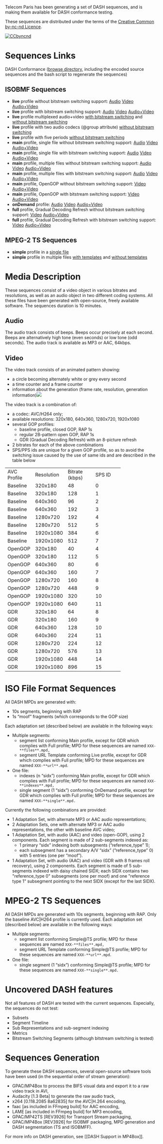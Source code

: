 Telecom Paris has been generating a set of DASH sequences, and is making them available for DASH conformance testing. 

These sequences are distributed under the terms of the [Creative Common by-nc-nd Licence](http://creativecommons.org/licenses/by-nc-nd/3.0).

[![CCbyncnd](https://gpac.io/files/2012/02/CCbyncnd-300x104.jpg)](https://gpac.io/files/2012/02/CCbyncnd.jpg)

# Sequences Links

DASH Conformance ([browse directory](http://download.tsi.telecom-paristech.fr/gpac/DASH_CONFORMANCE/TelecomParisTech/), including the encoded source sequences and the bash script to regenerate the sequences)

## ISOBMF Sequences

*   **live** profile without bitstream switching support: [Audio](http://download.tsi.telecom-paristech.fr/gpac/DASH_CONFORMANCE/TelecomParisTech/mp4-live/mp4-live-mpd-A-NBS.mpd) [Video](http://download.tsi.telecom-paristech.fr/gpac/DASH_CONFORMANCE/TelecomParisTech/mp4-live/mp4-live-mpd-V-NBS.mpd) [Audio+Video](http://download.tsi.telecom-paristech.fr/gpac/DASH_CONFORMANCE/TelecomParisTech/mp4-live/mp4-live-mpd-AV-NBS.mpd)
*   **live** profile with bitstream switching support: [Audio](http://download.tsi.telecom-paristech.fr/gpac/DASH_CONFORMANCE/TelecomParisTech/mp4-live/mp4-live-mpd-A-BS.mpd) [Video](http://download.tsi.telecom-paristech.fr/gpac/DASH_CONFORMANCE/TelecomParisTech/mp4-live/mp4-live-mpd-V-BS.mpd) [Audio+Video](http://download.tsi.telecom-paristech.fr/gpac/DASH_CONFORMANCE/TelecomParisTech/mp4-live/mp4-live-mpd-AV-BS.mpd)
*   **live** profile multiplexed audio+video [with bitstream switching](http://download.tsi.telecom-paristech.fr/gpac/DASH_CONFORMANCE/TelecomParisTech/mp4-live-mux/mp4-live-mux-mpd-AV-BS.mpd) and [without bitstream switching](http://download.tsi.telecom-paristech.fr/gpac/DASH_CONFORMANCE/TelecomParisTech/mp4-live-mux/mp4-live-mux-mpd-AV-NBS.mpd)
*   **live** profile with two audio codecs (@group attribute) [without bitstream switching](http://download.tsi.telecom-paristech.fr/gpac/DASH_CONFORMANCE/TelecomParisTech/mp4-live-group/mp4-live-group-mpd-A-NBS.mpd)
*   **live** profile with five periods [without bitstream switching](http://download.tsi.telecom-paristech.fr/gpac/DASH_CONFORMANCE/TelecomParisTech/mp4-live-periods/mp4-live-periods-mpd.mpd)
*   **main** profile, single file without bitstream switching support: [Audio](http://download.tsi.telecom-paristech.fr/gpac/DASH_CONFORMANCE/TelecomParisTech/mp4-main-single/mp4-main-single-mpd-A-NBS.mpd) [Video](http://download.tsi.telecom-paristech.fr/gpac/DASH_CONFORMANCE/TelecomParisTech/mp4-main-single/mp4-main-single-mpd-V-NBS.mpd) [Audio+Video](http://download.tsi.telecom-paristech.fr/gpac/DASH_CONFORMANCE/TelecomParisTech/mp4-main-single/mp4-main-single-mpd-AV-NBS.mpd)
*   **main** profile, single file with bitstream switching support: [Audio](http://download.tsi.telecom-paristech.fr/gpac/DASH_CONFORMANCE/TelecomParisTech/mp4-main-single/mp4-main-single-mpd-A-BS.mpd) [Video](http://download.tsi.telecom-paristech.fr/gpac/DASH_CONFORMANCE/TelecomParisTech/mp4-main-single/mp4-main-single-mpd-V-BS.mpd) [Audio+Video](http://download.tsi.telecom-paristech.fr/gpac/DASH_CONFORMANCE/TelecomParisTech/mp4-main-single/mp4-main-single-mpd-AV-BS.mpd)
*   **main** profile, multiple files without bitstream switching support: [Audio](http://download.tsi.telecom-paristech.fr/gpac/DASH_CONFORMANCE/TelecomParisTech/mp4-main-multi/mp4-main-multi-mpd-A-NBS.mpd) [Video](http://download.tsi.telecom-paristech.fr/gpac/DASH_CONFORMANCE/TelecomParisTech/mp4-main-multi/mp4-main-multi-mpd-V-NBS.mpd) [Audio+Video](http://download.tsi.telecom-paristech.fr/gpac/DASH_CONFORMANCE/TelecomParisTech/mp4-main-multi/mp4-main-multi-mpd-AV-NBS.mpd)
*   **main** profile, multiple files with bitstream switching support: [Audio](http://download.tsi.telecom-paristech.fr/gpac/DASH_CONFORMANCE/TelecomParisTech/mp4-main-multi/mp4-main-multi-mpd-A-BS.mpd) [Video](http://download.tsi.telecom-paristech.fr/gpac/DASH_CONFORMANCE/TelecomParisTech/mp4-main-multi/mp4-main-multi-mpd-V-BS.mpd) [Audio+Video](http://download.tsi.telecom-paristech.fr/gpac/DASH_CONFORMANCE/TelecomParisTech/mp4-main-multi/mp4-main-multi-mpd-AV-BS.mpd)
*   **main** profile, OpenGOP without bitstream switching support: [Video](http://download.tsi.telecom-paristech.fr/gpac/DASH_CONFORMANCE/TelecomParisTech/mp4-main-ogop/mp4-main-ogop-mpd-V-NBS.mpd) [Audio+Video](http://download.tsi.telecom-paristech.fr/gpac/DASH_CONFORMANCE/TelecomParisTech/mp4-main-ogop/mp4-main-ogop-mpd-AV-NBS.mpd)
*   **main** profile, OpenGOP with bitstream switching support: [Video](http://download.tsi.telecom-paristech.fr/gpac/DASH_CONFORMANCE/TelecomParisTech/mp4-main-ogop/mp4-main-ogop-mpd-V-BS.mpd) [Audio+Video](http://download.tsi.telecom-paristech.fr/gpac/DASH_CONFORMANCE/TelecomParisTech/mp4-main-ogop/mp4-main-ogop-mpd-AV-BS.mpd)
*   **onDemand** profile: [Audio](http://download.tsi.telecom-paristech.fr/gpac/DASH_CONFORMANCE/TelecomParisTech/mp4-onDemand/mp4-onDemand-mpd-A.mpd) [Video](http://download.tsi.telecom-paristech.fr/gpac/DASH_CONFORMANCE/TelecomParisTech/mp4-onDemand/mp4-onDemand-mpd-V.mpd) [Audio+Video](http://download.tsi.telecom-paristech.fr/gpac/DASH_CONFORMANCE/TelecomParisTech/mp4-onDemand/mp4-onDemand-mpd-AV.mpd)
*   **full** profile, Gradual Decoding Refresh without bitstream switching support: [Video](http://download.tsi.telecom-paristech.fr/gpac/DASH_CONFORMANCE/TelecomParisTech/mp4-full-gdr/mp4-full-gdr-mpd-V-NBS.mpd) [Audio+Video](http://download.tsi.telecom-paristech.fr/gpac/DASH_CONFORMANCE/TelecomParisTech/mp4-full-gdr/mp4-full-gdr-mpd-AV-NBS.mpd)
*   **full** profile, Gradual Decoding Refresh with bitstream switching support: [Video](http://download.tsi.telecom-paristech.fr/gpac/DASH_CONFORMANCE/TelecomParisTech/mp4-full-gdr/mp4-full-gdr-mpd-V-BS.mpd) [Audio+Video](http://download.tsi.telecom-paristech.fr/gpac/DASH_CONFORMANCE/TelecomParisTech/mp4-full-gdr/mp4-full-gdr-mpd-AV-BS.mpd)

## MPEG-2 TS Sequences

*   **simple** profile in a [single file](http://download.tsi.telecom-paristech.fr/gpac/DASH_CONFORMANCE/TelecomParisTech/mpeg2-simple/mpeg2-simple-mpd.mpd)
*   **simple** profile in multiple files [with templates](http://download.tsi.telecom-paristech.fr/gpac/DASH_CONFORMANCE/TelecomParisTech/mpeg2-simple-files/mpeg2-simple-files-mpd-template.mpd) and [without templates](http://download.tsi.telecom-paristech.fr/gpac/DASH_CONFORMANCE/TelecomParisTech/mpeg2-simple-files/mpeg2-simple-files-mpd.mpd)

# Media Description

These sequences consist of a video object in various bitrates and resolutions, as well as an audio object in two different coding systems. All these files have been generated with open-source, freely available software. The sequences duration is 10 minutes.

## Audio

The audio track consists of beeps. Beeps occur precisely at each second. Beeps are alternatively high tone (even seconds) or low tone (odd seconds). The audio track is available as MP3 or AAC, 64kbps.

## Video

The video track consists of an animated pattern showing:

*   a circle becoming alternately white or grey every second
*   a time counter and a frame counter
*   information about the generation (frame rate, resolution, generation information)[![](https://gpac.io/files/2012/02/ConfSnapshot-300x225.png)](https://gpac.io/files/2012/02/ConfSnapshot.png)

The video track is a combination of:

*   a codec: AVC/H264 only;
*   available resolutions: 320x180, 640x360, 1280x720, 1920x1080
*   several GOP profiles:
    *   baseline profile, closed GOP, RAP 1s
    *   regular 2B-pattern open GOP, RAP 1s
    *   GDR (Gradual Decoding Refresh) with an 8-picture refresh
*   2 bitrates for each of the above combinations
*   SPS/PPS ids are unique for a given GOP profile, so as to avoid the switching issue caused by the use of same ids and are described in the table below
    
<table width="300" cellspacing="0" cellpadding="0" border="0">

<tbody>

<tr>

<td width="75" height="16">AVC Profile</td>

<td width="75">Resolution</td>

<td width="75">Bitrate (kbps)</td>

<td width="75">SPS ID</td>

</tr>

<tr>

<td width="75" height="16">Baseline</td>

<td width="75">320x180</td>

<td width="75">48</td>

<td width="75">0</td>

</tr>

<tr>

<td width="75" height="16">Baseline</td>

<td width="75">320x180</td>

<td width="75">128</td>

<td width="75">1</td>

</tr>

<tr>

<td width="75" height="16">Baseline</td>

<td width="75">640x360</td>

<td width="75">96</td>

<td width="75">2</td>

</tr>

<tr>

<td width="75" height="16">Baseline</td>

<td width="75">640x360</td>

<td width="75">192</td>

<td width="75">3</td>

</tr>

<tr>

<td width="75" height="16">Baseline</td>

<td width="75">1280x720</td>

<td width="75">192</td>

<td width="75">4</td>

</tr>

<tr>

<td width="75" height="16">Baseline</td>

<td width="75">1280x720</td>

<td width="75">512</td>

<td width="75">5</td>

</tr>

<tr>

<td width="75" height="16">Baseline</td>

<td width="75">1920x1080</td>

<td width="75">384</td>

<td width="75">6</td>

</tr>

<tr>

<td width="75" height="16">Baseline</td>

<td width="75">1920x1080</td>

<td width="75">512</td>

<td width="75">7</td>

</tr>

<tr>

<td width="75" height="16">OpenGOP</td>

<td width="75">320x180</td>

<td width="75">40</td>

<td width="75">4</td>

</tr>

<tr>

<td width="75" height="16">OpenGOP</td>

<td width="75">320x180</td>

<td width="75">112</td>

<td width="75">5</td>

</tr>

<tr>

<td width="75" height="16">OpenGOP</td>

<td width="75">640x360</td>

<td width="75">80</td>

<td width="75">6</td>

</tr>

<tr>

<td width="75" height="16">OpenGOP</td>

<td width="75">640x360</td>

<td width="75">160</td>

<td width="75">7</td>

</tr>

<tr>

<td width="75" height="16">OpenGOP</td>

<td width="75">1280x720</td>

<td width="75">160</td>

<td width="75">8</td>

</tr>

<tr>

<td width="75" height="16">OpenGOP</td>

<td width="75">1280x720</td>

<td width="75">448</td>

<td width="75">9</td>

</tr>

<tr>

<td width="75" height="16">OpenGOP</td>

<td width="75">1920x1080</td>

<td width="75">320</td>

<td width="75">10</td>

</tr>

<tr>

<td width="75" height="16">OpenGOP</td>

<td width="75">1920x1080</td>

<td width="75">640</td>

<td width="75">11</td>

</tr>

<tr>

<td width="75" height="16">GDR</td>

<td width="75">320x180</td>

<td width="75">64</td>

<td width="75">8</td>

</tr>

<tr>

<td width="75" height="16">GDR</td>

<td width="75">320x180</td>

<td width="75">160</td>

<td width="75">9</td>

</tr>

<tr>

<td width="75" height="16">GDR</td>

<td width="75">640x360</td>

<td width="75">128</td>

<td width="75">10</td>

</tr>

<tr>

<td width="75" height="16">GDR</td>

<td width="75">640x360</td>

<td width="75">224</td>

<td width="75">11</td>

</tr>

<tr>

<td width="75" height="16">GDR</td>

<td width="75">1280x720</td>

<td width="75">224</td>

<td width="75">12</td>

</tr>

<tr>

<td width="75" height="16">GDR</td>

<td width="75">1280x720</td>

<td width="75">576</td>

<td width="75">13</td>

</tr>

<tr>

<td width="75" height="16">GDR</td>

<td width="75">1920x1080</td>

<td width="75">448</td>

<td width="75">14</td>

</tr>

<tr>

<td width="75" height="16">GDR</td>

<td width="75">1920x1080</td>

<td width="75">896</td>

<td width="75">15</td>

</tr>

</tbody>

</table>    

# ISO File Format Sequences

All DASH MPDs are generated with:

*   10s segments, beginning with RAP
*   1s “moof” fragments (which corresponds to the GOP size)

Each adaptation set (described below) are available in the following ways:

*   Multiple segments:
    *   segment list conforming Main profile, except for GDR which complies with Full profile; MPD for these sequences are named `XXX-**files**.mpd,`
    *   segment URL Template conforming Live profile, except for GDR which complies with Full profile; MPD for these sequences are named `XXX-**url**.mpd`.
*   One file:
    *   indexes (n “sidx”) conforming Main profile, except for GDR which complies with Full profile; MPD for these sequences are named `XXX-**indexes**.mpd,`
    *   single segment (1 “sidx”) conforming OnDemand profile, except for GDR which complies with Full profile; MPD for these sequences are named `XXX-**single**.mpd.`

Currently the following combinations are provided:

*   1 Adaptation Set, with alternate MP3 or AAC audio representations;
*   2 Adaptation Sets, one with alternate MP3 or AAC audio representations, the other with baseline AVC video;
*   1 Adaptation Set, with audio (AAC) and video (open-GOP), using 2 components. Each segment is made of 2 sub-segments indexed as:
    *   1 primary “sidx” indexing both subsegments (“reference\_type” 1);
    *   each subsegment has a secondary A/V “sidx” (“reference\_type” 0) with 5 entries (one per “moof”).
*   1 Adaptation Set, with audio (AAC) and video (GDR with 8 frames roll recovery), using 2 components. Each segment is made of 5 sub-segments indexed with daisy chained SIDX; each SIDX contains two "reference\_type 0" subsegments (one per moof) and one "reference type 1" subsegment pointing to the next SIDX (except for the last SIDX).

# MPEG-2 TS Sequences

All DASH MPDs are generated with 10s segments, beginning with RAP. Only the baseline AVC|H264 profile is currently used. Each adaptation set (described below) are available in the following ways:

*   Multiple segments:
    *   segment list conforming Simple@TS profile; MPD for these sequences are named `XXX-**files**.mpd,`
    *   segment URL Template conforming Simple@TS profile; MPD for these sequences are named `XXX-**url**.mpd`.
*   One file:
    *   single segment (1 “sidx”) conforming Simple@TS profile; MPD for these sequences are named `XXX-**single**.mpd.`

# Uncovered DASH features

Not all features of DASH are tested with the current sequences. Especially, the sequences do not test:

*   Subsets
*   Segment Timeline
*   Sub Representations and sub-segment indexing
*   Metrics
*   Bitstream Switching Segments (although bitstream switching is tested)

# Sequences Generation

To generate these DASH sequences, several open-source software tools have been used (in the sequential order of stream generation):

*   GPAC/MP4Box to process the BIFS visual data and export it to a raw video track in AVI,
*   Audacity \[1.3 Beta\] to generate the raw audio track,
*   x264 \[0.118.2085 8a62835\] for the AVC|H.264 encoding,
*   faac \[as included in FFmpeg build\] for AAC encoding,
*   LAME \[as included in FFmpeg build\] for MP3 encoding,
*   GPAC/MP42TS \[REV3926\] for Transport Stream packaging,
*   GPAC/MP4Box \[REV3926\] for ISOBMF packaging, MPD generation and DASH segmentation (TS and ISOBMFF).

For more info on DASH generation, see [[DASH Support in MP4Box]].
